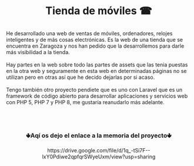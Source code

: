  <h1 align="center">Tienda de móviles ☎</h1><br>
He desarrollado una web de ventas de móviles, ordenadores, relojes inteligentes y de más cosas electrónicas. Es la web de una tienda que se encuentra en Zaragoza y nos han pedido que la desarrollemos para darle más visibilidad a la tienda.
<br><br>
Hay partes en la web sobre todo las partes de assets que las tenia puestas en la otra web y seguramente en esta web en determinadas páginas no se utilizan pero en otras así que he decido dejarlas por si acaso.
<br><br>
Tengo también otro proyecto pendiete que es uno con Laravel que es  un framework de código abierto para desarrollar aplicaciones y servicios web con PHP 5, PHP 7 y PHP 8, me gustaría reanudarlo más adelante.

<br><br>
 <h3 align="center"center>🢃Aqí os dejo el enlace a la memoria del proyecto🢃</h3><center>
https://drive.google.com/file/d/1q_-tSi7F--lxY0Pdiwe2qpfqrSWyeUxm/view?usp=sharing
 </center>



